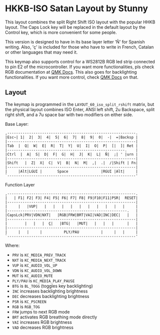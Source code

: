 # HKKB-ISO Satan Layout by Stunny

This layout combines the split Right Shift ISO layout with the popular HHKB layout. The Caps Lock key will be replaced in the default layout by the Control key, which is more convenient for some people.

This version is designed to have in its base layer letter 'Ñ' for Spanish writing. Also, 'ç' is included for those who have to write in French, Catalan or other languages that may need it.

This keymap also supports control for a WS2812B RGB led strip connected to pin E2 of the microcontroller. If you want more functionalities, pls check RGB documentation at [QMK Docs]( https://docs.qmk.fm/feature_rgblight.html#rgb-lighting). This also goes for backlighting functionalities. If you want more control, check [QMK Docs](https://docs.qmk.fm/feature_backlight.html#backlighting) on that.


## Layout

The keymap is programmed in the `LAYOUT_60_iso_split_rshift` matrix, but the physical layout combines ISO Enter, ANSI left shift, 2u Backspace, split right shift, and a 7u space bar with two modifiers on either side.

Base Layer:

```
,-----------------------------------------------------------.
|Esc~| 1|  2|  3|  4|  5|  6|  7|  8|  9|  0|  -|  =|Backsp |
|-----------------------------------------------------------|
|Tab  |  Q|  W|  E|  R|  T|  Y|  U|  I|  O|  P|  [|  ]| Ret |
|------------------------------------------------------.    |
|Ctrl  |  A|  S|  D|  F|  G|  H|  J|  K|  L|  Ñ|  ;| ' |urn |
|-----------------------------------------------------------|
|Shift   |  Z|  X|  C|  V|  B|  N|  M|  ,|  .|  /|Shift | Fn|
|-----------------------------------------------------------|
|     |Alt|LGUI |       Space               |RGUI |Alt|     |
`-----------------------------------------------------------'
```

Function Layer
```
,-----------------------------------------------------------.
|   | F1| F2| F3| F4| F5| F6| F7| F8| F9|F10|F11|PSR|  RESET|
|-----------------------------------------------------------|
|     |   |VUP|   |   |   |   |   |   |   |   |   |   |     |
|-------------------------------------------------------.   |
|CapsLck|PRV|VDN|NXT|   |RGB|FRW|BRT|VAI|VAD|INC|DEC|   |   |
|-----------------------------------------------------------|
|        |   |   |  Ç|   |BTG|   |MUT|   |   |   |      |   |
|-----------------------------------------------------------|
|     |   |     |          PLY/PAU          |     |   |     |
`-----------------------------------------------------------'
```

Where:
- `PRV` is `KC_MEDIA_PREV_TRACK`
- `NXT` is `KC_MEDIA_NEXT_TRACK`
- `VUP` is `KC_AUDIO_VOL_UP`
- `VDN` is `KC_AUDIO_VOL_DOWN`
- `MUT` is `KC_AUDIO_MUTE`
- `PLY/PAU` is `KC_MEDIA_PLAY_PAUSE`
- `BTG` is `BL_TOGG` (toggles key backlighting)
- `INC` increases backlighting brightness
- `DEC` decreases backlighting brightness
- `PSR` is `KC_PSCREEN`
- `RGB` is `RGB_TOG`
- `FRW` jumps to next RGB mode
- `BRT` activates RGB breathing mode directly
- `VAI` increases RGB brightness
- `VAD` decreases RGB brightness
